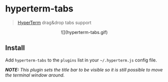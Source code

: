 # hyperterm-tabs

> [HyperTerm](https://hyperterm.org) drag&drop tabs support

<p align="center">
    ![](hyperterm-tabs.gif)
</p>

## Install

Add `hyperterm-tabs` to the `plugins` list in your `~/.hyperterm.js` config file.

***NOTE:*** *This plugin sets the title bar to be visible so it is still possible to move the terminal window around.*
